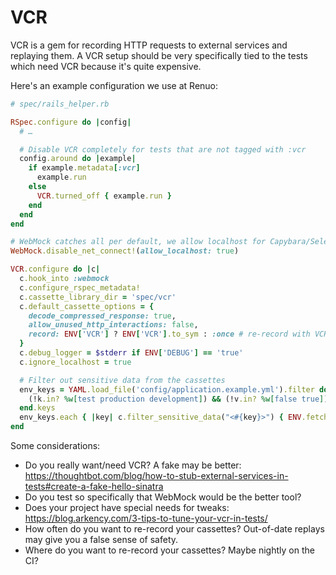 # VCR

VCR is a gem for recording HTTP requests to external services and replaying them.
A VCR setup should be very specifically tied to the tests which need VCR because it's quite expensive.

Here's an example configuration we use at Renuo:

```rb
# spec/rails_helper.rb

RSpec.configure do |config|
  # …

  # Disable VCR completely for tests that are not tagged with :vcr
  config.around do |example|
    if example.metadata[:vcr]
      example.run
    else
      VCR.turned_off { example.run }
    end
  end
end

# WebMock catches all per default, we allow localhost for Capybara/Selenium in non-VCR tests
WebMock.disable_net_connect!(allow_localhost: true)

VCR.configure do |c|
  c.hook_into :webmock
  c.configure_rspec_metadata!
  c.cassette_library_dir = 'spec/vcr'
  c.default_cassette_options = {
    decode_compressed_response: true,
    allow_unused_http_interactions: false,
    record: ENV['VCR'] ? ENV['VCR'].to_sym : :once # re-record with VCR=all
  }
  c.debug_logger = $stderr if ENV['DEBUG'] == 'true'
  c.ignore_localhost = true

  # Filter out sensitive data from the cassettes
  env_keys = YAML.load_file('config/application.example.yml').filter do |k, v|
    (!k.in? %w[test production development]) && (!v.in? %w[false true])
  end.keys
  env_keys.each { |key| c.filter_sensitive_data("<#{key}>") { ENV.fetch(key, nil) } }
end
```

Some considerations:
* Do you really want/need VCR? A fake may be better: https://thoughtbot.com/blog/how-to-stub-external-services-in-tests#create-a-fake-hello-sinatra
* Do you test so specifically that WebMock would be the better tool?
* Does your project have special needs for tweaks: https://blog.arkency.com/3-tips-to-tune-your-vcr-in-tests/
* How often do you want to re-record your cassettes? Out-of-date replays may give you a false sense of safety.
* Where do you want to re-record your cassettes? Maybe nightly on the CI?

